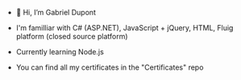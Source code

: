 - 👋 Hi, I’m Gabriel Dupont

- I'm familliar with C# (ASP.NET), JavaScript  + jQuery, HTML, Fluig platform (closed source platform)
- Currently learning Node.js
- You can find all my certificates in the "Certificates" repo
